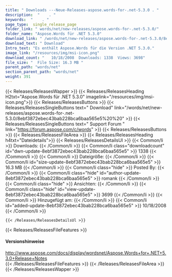 ```yaml
---
title: " Downloads ---Neue-Releases-aspose.words-for-.net-5.3.0 . "
description:  "    . " 
keywords:  "    . " 
page_type:  single_release_page
folder_link: " words/net/new-releases/aspose.words-for-.net-5.3.0/"
folder_name: "Aspose.Words für .NET 5.3.0"
download_link: " /words/net/new-releases/aspose.words-for-.net-5.3.0/8ebf3872ebec43bab228bca6baa565e5"
download_text: " Download"
Intro_text: "Es enthält Aspose.Words für die Version .NET 5.3.0."
image_link: "/resources/img/msi-icon.png"
download_count: "   10/18/2008  Downloads: 1338  Views: 3698"
file_size: "  File Size: 16.3 MB "
parent_path: "words/net"
section_parent_path: "words/net"
weight: 391
---
```


{{< Releases/ReleasesWapper >}}
  {{< Releases/ReleasesHeading H2txt="Aspose.Words für .NET 5.3.0" imagelink="/resources/img/msi-icon.png">}}
  {{< Releases/ReleasesButtons >}}
    {{< Releases/ReleasesSingleButtons text=" Download" link="/words/net/new-releases/aspose.words-for-.net-5.3.0/8ebf3872ebec43bab228bca6baa565e5%20%20" >}}
    {{< Releases/ReleasesSingleButtons text=" Support Forum " link="https://forum.aspose.com/c/words" >}}
  {{< Releases/ReleasesButtons >}}
  {{< Releases/ReleasesFileArea >}}
    {{< Releases/ReleasesHeading h4txt="Dateidetails">}}
    {{< Releases/ReleasesDetailsUl >}}
            {{< Common/li >}} Downloads: {{< /Common/li >}}
      {{< Common/li class="downloadcount" id="dwn-update-8ebf3872ebec43bab228bca6baa565e5" >}} 1338 {{< /Common/li >}}
      {{< Common/li >}} Dateigröße: {{< /Common/li >}}
      {{< Common/li id="size-update-8ebf3872ebec43bab228bca6baa565e5" >}} 16.3 MB {{< /Common/li >}} 
      {{< Common/li  class="hide" >}} Posted By: {{< /Common/li >}} 
      {{< Common/li class="hide" id="author-update-8ebf3872ebec43bab228bca6baa565e5" >}} romank {{< /Common/li >}}
      {{< Common/li class="hide" >}} Ansichten: {{< /Common/li >}}
      {{< Common/li class="hide" id="view-update-8ebf3872ebec43bab228bca6baa565e5" >}} 3699 {{< /Common/li >}}
      {{< Common/li >}} Hinzugefügt am: {{< /Common/li >}}
      {{< Common/li id="added-update-8ebf3872ebec43bab228bca6baa565e5" >}} 10/18/2008 {{< /Common/li >}} 

    {{< /Releases/ReleasesDetailsUl >}}

  {{< Releases/ReleasesFileFeatures >}}
      <h4>Versionshinweise</h4><div> <a href="http://www.aspose.com/docs/display/wordsnet/Aspose.Words+for+.NET+5.3.0+Release+Notes">http://www.aspose.com/docs/display/wordsnet/Aspose.Words+for+.NET+5.3.0+Release+Notes</a></div>
  {{< /Releases/ReleasesFileFeatures >}}
 {{< /Releases/ReleasesFileArea >}}
{{< /Releases/ReleasesWapper >}}



